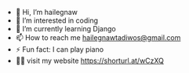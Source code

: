 - 👋 Hi, I’m hailegnaw
- 👀 I’m interested in coding
- 🌱 I’m currently learning Django
- 📫 How to reach me hailegnawtadiwos@gmail.com
- ⚡ Fun fact: I can play piano
- 👨‍💻 visit my website https://shorturl.at/wCzXQ
<!---
hailegnaw27/hailegnaw27 is a ✨ special ✨ repository because its `README.md` (this file) appears on your GitHub profile.
You can click the Preview link to take a look at your changes.
--->
